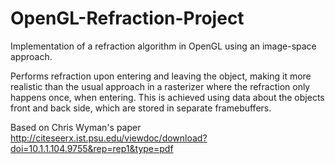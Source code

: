 # OpenGL-Refraction-Project

Implementation of a refraction algorithm in OpenGL using an image-space approach.

Performs refraction upon entering and leaving the object, making it more realistic than the usual
approach in a rasterizer where the refraction only happens once, when entering.
This is achieved using data about the objects front and back side, which are stored in separate framebuffers.

Based on Chris Wyman's paper http://citeseerx.ist.psu.edu/viewdoc/download?doi=10.1.1.104.9755&rep=rep1&type=pdf
